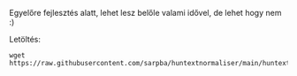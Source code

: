 Egyelőre fejlesztés alatt, lehet lesz belőle valami idővel, de lehet hogy nem :)

Letöltés:
```
wget https://raw.githubusercontent.com/sarpba/huntextnormaliser/main/huntextnormaliser.py
```
